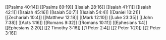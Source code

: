 [[Psalms 40:14]]
[[Psalms 89:19]]
[[Isaiah 28:16]]
[[Isaiah 41:11]]
[[Isaiah 42:1]]
[[Isaiah 45:16]]
[[Isaiah 50:7]]
[[Isaiah 54:4]]
[[Daniel 10:21]]
[[Zechariah 10:4]]
[[Matthew 12:18]]
[[Mark 12:10]]
[[Luke 23:35]]
[[John 7:38]]
[[Acts 1:16]]
[[Romans 9:32]]
[[Romans 10:11]]
[[Ephesians 1:4]]
[[Ephesians 2:20]]
[[2 Timothy 3:16]]
[[1 Peter 2:4]]
[[2 Peter 1:20]]
[[2 Peter 3:16]]
